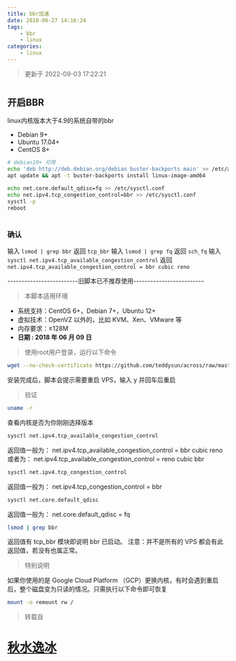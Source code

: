 ```yaml
---
title: bbr加速
date: 2018-06-27 14:16:24
tags: 
    - bbr
    - linux
categories: 
    - linux
---
```


> 更新于 2022-09-03 17:22:21


# <h2 id="openbbr">开启BBR</h2>

linux内核版本大于4.9的系统自带的bbr

* Debian 9+
* Ubuntu 17.04+
* CentOS 8+

``` bash
# debian10+ 可用
echo 'deb http://deb.debian.org/debian buster-backports main' >> /etc/apt/sources.list
apt update && apt -t buster-backports install linux-image-amd64

echo net.core.default_qdisc=fq >> /etc/sysctl.conf
echo net.ipv4.tcp_congestion_control=bbr >> /etc/sysctl.conf
sysctl -p
reboot
```

# <h3>确认</h3>
输入 `lsmod | grep bbr` 返回 `tcp_bbr`
输入 `lsmod | grep fq` 返回 `sch_fq`
输入 `sysctl net.ipv4.tcp_available_congestion_control` 返回 `net.ipv4.tcp_available_congestion_control = bbr cubic reno` 


-------------------------旧脚本已不推荐使用-------------------------

> 本脚本适用环境

* 系统支持：CentOS 6+，Debian 7+，Ubuntu 12+
* 虚拟技术：OpenVZ 以外的，比如 KVM、Xen、VMware 等
* 内存要求：≥128M
* **日期 : 2018 年 06 月 09 日**

> 使用root用户登录，运行以下命令

``` bash
wget --no-check-certificate https://github.com/teddysun/across/raw/master/bbr.sh && chmod +x bbr.sh && ./bbr.sh
```

安装完成后，脚本会提示需要重启 VPS，输入 y 并回车后重启

> 验证

``` bash
uname -r
```

查看内核是否为你刚刚选择版本

``` bash
sysctl net.ipv4.tcp_available_congestion_control
```

返回值一般为：
net.ipv4.tcp_available_congestion_control = bbr cubic reno
或者为：
net.ipv4.tcp_available_congestion_control = reno cubic bbr

``` bash
sysctl net.ipv4.tcp_congestion_control
```

返回值一般为：
net.ipv4.tcp_congestion_control = bbr

``` bash
sysctl net.core.default_qdisc
```

返回值一般为：
net.core.default_qdisc = fq

``` bash
lsmod | grep bbr
```

返回值有 tcp_bbr 模块即说明 bbr 已启动。
注意：并不是所有的 VPS 都会有此返回值，若没有也属正常。

> 特别说明

如果你使用的是 Google Cloud Platform （GCP）更换内核，有时会遇到重启后，整个磁盘变为只读的情况。只需执行以下命令即可恢复

``` bash
mount -o remount rw /
```

> 转载自

# [秋水逸冰](https://teddysun.com/489.html)